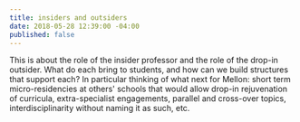 ```yaml
---
title: insiders and outsiders
date: 2018-05-28 12:39:00 -04:00
published: false
---
```


This is about the role of the insider professor and the role of the drop-in outsider. What do each bring to students, and how can we build structures that support each? In particular thinking of what next for Mellon: short term micro-residencies at others' schools that would allow drop-in rejuvenation of curricula, extra-specialist engagements, parallel and cross-over topics, interdisciplinarity without naming it as such, etc.

